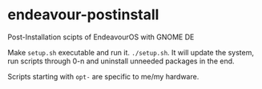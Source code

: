 # endeavour-postinstall
Post-Installation scipts of EndeavourOS with GNOME DE

Make `setup.sh` executable and run it. `./setup.sh`. It will update the system, run scripts through 0-n and uninstall unneeded packages in the end.

Scripts starting with `opt-` are specific to me/my hardware.
